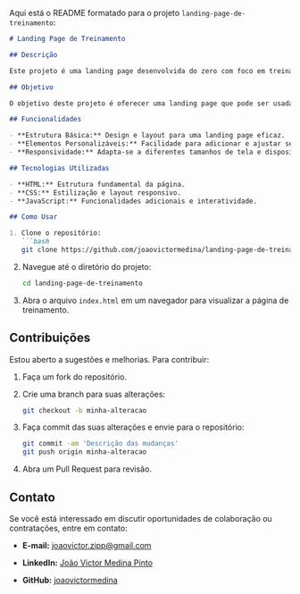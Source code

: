 Aqui está o README formatado para o projeto `landing-page-de-treinamento`:

```markdown
# Landing Page de Treinamento

## Descrição

Este projeto é uma landing page desenvolvida do zero com foco em treinamento e prática de design e desenvolvimento web. O objetivo é fornecer uma base para criar páginas de aterrissagem funcionais e bem estruturadas.

## Objetivo

O objetivo deste projeto é oferecer uma landing page que pode ser usada como exemplo e prática para profissionais que buscam aprimorar suas habilidades em desenvolvimento web. Ideal para campanhas de marketing, apresentações ou projetos pessoais.

## Funcionalidades

- **Estrutura Básica:** Design e layout para uma landing page eficaz.
- **Elementos Personalizáveis:** Facilidade para adicionar e ajustar seções conforme as necessidades do projeto.
- **Responsividade:** Adapta-se a diferentes tamanhos de tela e dispositivos.

## Tecnologias Utilizadas

- **HTML:** Estrutura fundamental da página.
- **CSS:** Estilização e layout responsivo.
- **JavaScript:** Funcionalidades adicionais e interatividade.

## Como Usar

1. Clone o repositório:
   ```bash
   git clone https://github.com/joaovictormedina/landing-page-de-treinamento.git
   ```

2. Navegue até o diretório do projeto:
   ```bash
   cd landing-page-de-treinamento
   ```

3. Abra o arquivo `index.html` em um navegador para visualizar a página de treinamento.

## Contribuições

Estou aberto a sugestões e melhorias. Para contribuir:

1. Faça um fork do repositório.

2. Crie uma branch para suas alterações:
   ```bash
   git checkout -b minha-alteracao
   ```

3. Faça commit das suas alterações e envie para o repositório:
   ```bash
   git commit -am 'Descrição das mudanças'
   git push origin minha-alteracao
   ```

4. Abra um Pull Request para revisão.

## Contato

Se você está interessado em discutir oportunidades de colaboração ou contratações, entre em contato:

- **E-mail:** [joaovictor.zipp@gmail.com](mailto:joaovictor.zipp@gmail.com)

- **LinkedIn:** [João Victor Medina Pinto](https://www.linkedin.com/in/joaovictormedina)

- **GitHub:** [joaovictormedina](https://github.com/joaovictormedina)
```
